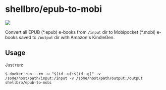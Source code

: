 # shellbro/epub-to-mobi

[![](https://img.shields.io/docker/cloud/build/shellbro/epub-to-mobi)](https://hub.docker.com/r/shellbro/epub-to-mobi/)

Convert all EPUB (&ast;.epub) e-books from `/input` dir to Mobipocket
(&ast;.mobi) e-books saved to `/output` dir with Amazon's KindleGen.

## Usage

Just run:

```
$ docker run --rm -u "$(id -u):$(id -g)" -v /some/host/path/input:/input -v /some/host/path/output:/output shellbro/epub-to-mobi
```
